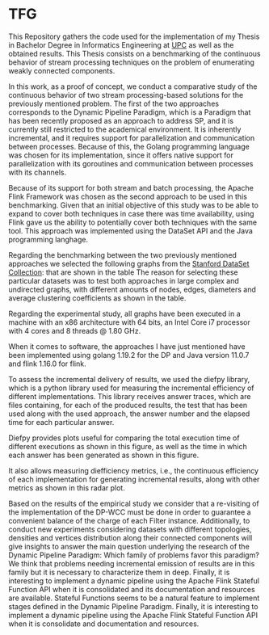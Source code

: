 # TFG
This Repository gathers the code used for the implementation of my Thesis in Bachelor Degree in Informatics Engineering at [UPC](https://www.fib.upc.edu/en/studies/bachelors-degrees/bachelor-degree-informatics-engineering) as well as the obtained results. This Thesis consists on
a benchmarking of the continuous behavior of stream processing techniques on the problem of enumerating weakly connected components.

In this work, as a proof of concept, we conduct a comparative study of the continuous behavior of two stream processing-based solutions for the previously mentioned problem. The first of the two approaches corresponds to the Dynamic Pipeline Paradigm, which is a Paradigm that has been recently proposed as an approach to address SP, and it is currently still restricted to the academical environment. It is inherently incremental, and it requires support for parallelization and communication between processes. Because of this, the Golang programming language was chosen for its implementation, since it offers native support for parallelization with its goroutines and communication between processes with its channels.

Because of its support for both stream and batch processing, the Apache Flink Framework was chosen as the second approach to be used in this benchmarking. Given that an initial objective of this study was to be able to expand to cover both techniques in case there was time availability, using Flink gave us the ability to potentially cover both techniques with the same tool. This approach was implemented using the DataSet API and the Java programming langhage.

Regarding the benchmarking between the two previously mentioned approaches we selected the following graphs from the [Stanford DataSet Collection](https://snap.stanford.edu/data/): that are shown in the table  The reason for selecting these particular datasets was to test both approaches in large complex and undirected graphs, with different amounts of nodes, edges, diameters and average clustering coefficients as shown in the table.

Regarding the experimental study, all graphs have been executed in a machine with an x86 architecture with 64 bits, an Intel Core i7 processor with 4 cores and 8 threads @ 1.80 GHz. 

When it comes to software, the approaches I have just mentioned have been implemented using golang 1.19.2 for the DP and Java version 11.0.7 and flink 1.16.0 for flink.

To assess the incremental delivery of results, we used the diefpy library, which is a python library used for measuring the incremental efficiency of different implementations. This library receives answer traces, which are files containing, for each of the produced results, the test that has been used along with the used approach, the answer number and the elapsed time for each particular answer.

Diefpy provides plots useful for comparing the total execution time of different executions as shown in this figure, as well as the time in which each answer has been generated as shown in this figure. 

It also allows measuring diefficiency metrics, i.e., the continuous efficiency of each implementation for generating incremental results, along with other metrics as shown in this radar plot. 

Based on the results of the empirical study we consider that a re-visiting of the implementation of the DP-WCC must be done in order to guarantee a convenient balance of the charge of each Filter instance. Additionally, to conduct new experiments considering datasets with different topologies, densities and vertices distribution along their connected components will give insights to answer the main question underlying the research of the Dynamic Pipeline Paradigm: Which family of problems favor this paradigm? We think that problems needing incremental emission of results are in this family but it is necessary to characterize them in deep. Finally, it is interesting to implement a dynamic pipeline using the Apache Flink Stateful Function API when it is consolidated and its documentation and resources are available. Stateful Functions seems to be a natural feature to implement stages defined in the Dynamic Pipeline Paradigm. Finally, it is interesting to implement a dynamic pipeline using the Apache Flink Stateful Function API when it is consolidate and documentation and resources.
